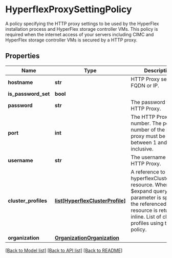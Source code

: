# HyperflexProxySettingPolicy

A policy specifying the HTTP proxy settings to be used by the HyperFlex installation process and HyperFlex storage controller VMs. This policy is required when the internet access of your servers including CIMC and HyperFlex storage controller VMs is secured by a HTTP proxy. 
## Properties
Name | Type | Description | Notes
------------ | ------------- | ------------- | -------------
**hostname** | **str** | HTTP Proxy server FQDN or IP.   | [optional] 
**is_password_set** | **bool** |  | [optional] 
**password** | **str** | The password for the HTTP Proxy.   | [optional] 
**port** | **int** | The HTTP Proxy port number.  The port number of the HTTP proxy must be between 1 and 65535, inclusive.    | [optional] 
**username** | **str** | The username for the HTTP Proxy.    | [optional] 
**cluster_profiles** | [**list[HyperflexClusterProfile]**](HyperflexClusterProfile.md) | A reference to a hyperflexClusterProfile resource. When the $expand query parameter is specified, the referenced resource is returned inline. List of cluster profiles using this policy.  | [optional] 
**organization** | [**OrganizationOrganization**](.md) |  | [optional] 

[[Back to Model list]](../README.md#documentation-for-models) [[Back to API list]](../README.md#documentation-for-api-endpoints) [[Back to README]](../README.md)


